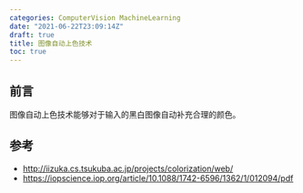 ```yaml
---
categories: ComputerVision MachineLearning
date: "2021-06-22T23:09:14Z"
draft: true
title: 图像自动上色技术
toc: true
---
```


## 前言

图像自动上色技术能够对于输入的黑白图像自动补充合理的颜色。

## 参考

* <http://iizuka.cs.tsukuba.ac.jp/projects/colorization/web/>
* <https://iopscience.iop.org/article/10.1088/1742-6596/1362/1/012094/pdf>
